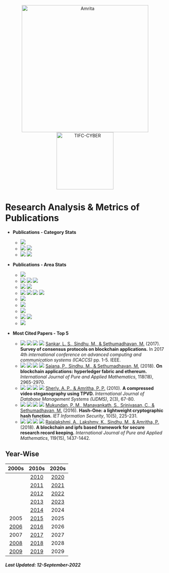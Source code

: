 <p align="center">
    <img src="https://amrita-tifac-cyber-blockchain.github.io/Amrita-TIFAC-Cyber-Blockchain/AVV_PNG.png" alt ="Amrita" width="400" />
    <img src="https://amrita.edu/wp-content/uploads/2021/09/1597668744269.jpg" alt ="TIFC-CYBER" width="180" />
</p>

# Research Analysis & Metrics of Publications

- **Publications - Category Stats**
  - ![](https://img.shields.io/badge/Patent-2-brightgreen)
  - ![](https://img.shields.io/badge/Scopus_Conference-160-brightgreen) ![](https://img.shields.io/badge/Scopus_Journal-48-brightgreen) 
  - ![](https://img.shields.io/badge/Non_Scopus_Conference-11-orange) ![](https://img.shields.io/badge/Non_Scopus_Journal-24-orange) 

- **Publications - Area Stats**
  - ![](https://img.shields.io/badge/Android_Security-12-brightgreen)
  - ![](https://img.shields.io/badge/Blockchain_Technology-23-brightgreen) ![](https://img.shields.io/badge/Cryptocurrency-2-brightgreen) ![](https://img.shields.io/badge/Metaverse-TBD-brightgreen)
  - ![](https://img.shields.io/badge/Cryptography-21-brightgreen) ![](https://img.shields.io/badge/Cryptanalysis-TBD-brightgreen) 
  - ![](https://img.shields.io/badge/Steganography-23-brightgreen) ![](https://img.shields.io/badge/Steganalysis-13-brightgreen)  ![](https://img.shields.io/badge/Visual_Cryptography-12-brightgreen) ![](https://img.shields.io/badge/Software_Watermarking-TBD-brightgreen)
  - ![](https://img.shields.io/badge/Cyber_Forensics-8-brightgreen)
  - ![](https://img.shields.io/badge/Formal_Methods-4-brightgreen)
  - ![](https://img.shields.io/badge/Machine_Learning-30-brightgreen)
  - ![](https://img.shields.io/badge/Network_Security-7-brightgreen) ![](https://img.shields.io/badge/Wireless-8-brightgreen)
  - ![](https://img.shields.io/badge/Vulnerability_Assessment-7-brightgreen)

- **Most Cited Papers - Top 5**
  
    - ![](https://img.shields.io/badge/Citations-452-blue) ![](https://img.shields.io/badge/Year-2017-brightgreen) ![](https://img.shields.io/badge/-MTech-blue) ![](https://img.shields.io/badge/Domain-Blockchain_Technology-purple) [Sankar, L. S., Sindhu, M., & Sethumadhavan, M.]() (2017). **Survey of consensus protocols on blockchain applications.** In 2017 4th _international conference on advanced computing and communication systems (ICACCS)_ pp. 1-5. IEEE.
    - ![](https://img.shields.io/badge/Citations-86-blue) ![](https://img.shields.io/badge/Year-2018-brightgreen) ![](https://img.shields.io/badge/-MTech-blue) ![](https://img.shields.io/badge/Domain-Blockchain_Technology-purple) [Sajana, P., Sindhu, M., & Sethumadhavan, M.]() (2018). **On blockchain applications: hyperledger fabric and ethereum.** _International Journal of Pure and Applied Mathematics_, 118(18), 2965-2970.
    - ![](https://img.shields.io/badge/Citations-60-blue) ![](https://img.shields.io/badge/Year-2010-brightgreen) ![](https://img.shields.io/badge/-MTech-blue) ![](https://img.shields.io/badge/Domain-Stego-purple) [Sherly, A. P., & Amritha, P. P.]() (2010). **A compressed video steganography using TPVD.** _International Journal of Database Management Systems (IJDMS)_, 2(3), 67-80.
     - ![](https://img.shields.io/badge/Citations-51-blue) ![](https://img.shields.io/badge/Year-2016-brightgreen) ![](https://img.shields.io/badge/-MTech-blue) ![](https://img.shields.io/badge/Domain-Crypto-purple) [Mukundan, P. M., Manayankath, S., Srinivasan, C., & Sethumadhavan, M.]() (2016). **Hash-One: a lightweight cryptographic hash function.** _IET Information Security_, 10(5), 225-231.
     - ![](https://img.shields.io/badge/Citations-49-blue) ![](https://img.shields.io/badge/Year-2018-brightgreen) ![](https://img.shields.io/badge/-MTech-blue) ![](https://img.shields.io/badge/Domain-Blockchain_Technology-purple) [Rajalakshmi, A., Lakshmy, K., Sindhu, M., & Amritha, P.]() (2018). **A blockchain and ipfs based framework for secure research record keeping.** _International Journal of Pure and Applied Mathematics_, 119(15), 1437-1442.

## Year-Wise

|      2000s      |     2010s       |      2020s      |
|:---------------:|:---------------:|:---------------:|
|                 | [2010](2010.md) | [2020](2020.md) |
|                 | [2011](2011.md) | [2021](2021.md) |
|                 | [2012](2012.md) | [2022](2022.md) |
|                 | [2013](2013.md) | [2023]()        |
|                 | [2014](2014.md) | 2024            |
|     2005        | [2015](2015.md) | 2025            |
| [2006](2006.md) | [2016](2016.md) | 2026            |
| 2007            | [2017](2017.md) | 2027            |
| [2008](2008.md) | [2018](2018.md) | 2028            |
| [2009](2009.md) | [2019](2019.md) | 2029            |

##### Last Updated: 12-September-2022
